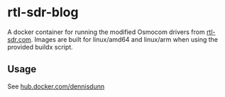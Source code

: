 # rtl-sdr-blog

A docker container for running the modified Osmocom drivers from [rtl-sdr.com](https://www.rtl-sdr.com/in-testing-customized-drivers-for-rtl-sdr-blog-v3-sdrs/). Images are built for linux/amd64 and linux/arm when using the provided buildx script.

## Usage

See [hub.docker.com/dennisdunn](https://hub.docker.com/repository/docker/dennisdunn/rtl-sdr-blog)

